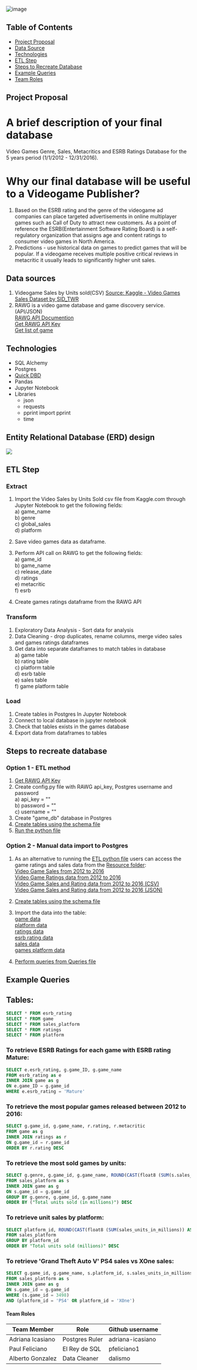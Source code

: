 ![image](https://user-images.githubusercontent.com/78628287/123713598-c20cec00-d842-11eb-8bc9-f5f12641ce5b.png)

## Table of Contents ##
* [Project Proposal](#project-proposal)
* [Data Source](#data-sources)
* [Technologies](#technologies)
* [ETL Step](#etl-step)
* [Steps to Recreate Database](#steps-to-recreate-database)
* [Example Queries](#example-queries)
* [Team Roles](#team-roles)

## Project Proposal 
# A brief description of your final database
Video Games Genre, Sales, Metacritics and ESRB Ratings Database for the 5 years period (1/1/2012 - 12/31/2016).

# Why our final database will be useful to a Videogame Publisher?
1) Based on the ESRB rating and the genre of the videogame ad companies can place targeted advertisements in online multiplayer games such as Call of Duty to attract new customers. As a point of reference the ESRB(Entertainment Software Rating Board) is a self-regulatory organization that assigns age and content ratings to consumer video games in North America.
2) Predictions - use historical data on games to predict games that will be popular. If a videogame receives multiple positive critical reviews in metacritic it usually leads to significantly higher unit sales.

## Data sources
1) Videogame Sales by Units sold(CSV) [Source: Kaggle - Video Games Sales Dataset by SID_TWR](https://www.kaggle.com/sidtwr/videogames-sales-dataset?select=Video_Games_Sales_as_at_22_Dec_2016.csv)  <br>
2) RAWG is a video game database and game discovery service. (API/JSON) <br>
 [RAWG API Documention](https://api.rawg.io/docs/)<br>
 [Get RAWG API Key](https://rawg.io/apidocs)<br>
 [Get list of game](https://api.rawg.io/docs/#tag/games)
 
## Technologies
* SQL Alchemy
* Postgres
* [Quick DBD](https://app.quickdatabasediagrams.com/#/)
* Pandas
* Jupyter Notebook
* Libraries
  - json
  - requests 
  - pprint import pprint
  - time
  
## Entity Relational Database (ERD) design 
![](https://github.com/dalismo/api_call_of_duty_etl/blob/ba8ab844d93b084f2b44e170c624e30bd9c9cdf3/QuickDBD-export.png)

## ETL Step 

### Extract
1) Import the Video Sales by Units Sold csv file from Kaggle.com through Jupyter Notebook to get the following fields:<br>
  a) game_name<br>
  b) genre<br>
  c) global_sales<br>
  d) platform<br>
  
2) Save video games data as dataframe.<br>

3) Perform API call on RAWG to get the following fields:<br>
  a) game_id <br>
  b) game_name<br>
  c) release_date<br>
  d) ratings<br>
  e) metacritic<br>
  f) esrb <br>
  
4) Create games ratings dataframe from the RAWG API <br>

### Transform <br>
1) Exploratory Data Analysis - Sort data for analysis <br>
2) Data Cleaning - drop duplicates, rename columns, merge video sales and games ratings dataframes<br>
3) Get data into separate dataframes to match tables in database<br>
  a) game table<br>
  b) rating table<br>
  c) platform table<br>
  d) esrb table<br>
  e) sales table<br>
  f) game platform table<br>
  
### Load<br>
1) Create tables in Postgres
In Jupyter Notebook
2) Connect to local database in jupyter notebook <br>
3) Check that tables exists in the games database <br>
4) Export data from dataframes to tables<br>

## Steps to recreate database
### Option 1 - ETL method <br>
1) [Get RAWG API Key](https://rawg.io/apidocs)<br>
2) Create config.py file with RAWG api_key, Postgres username and password<br>
  a) api_key = ""<br>
  b) password = ""<br>
  c) username = ""<br>
3) Create "game_db" database in Postgres<br>
4) [Create tables using the schema file](https://github.com/dalismo/api_call_of_duty_etl/blob/e98b6ff3eb5c62ec5f9d987eb152214e639d84b4/QuickDBD-schema_export.sql)<br>
5) [Run the python file](https://github.com/dalismo/api_call_of_duty_etl/blob/e98b6ff3eb5c62ec5f9d987eb152214e639d84b4/Extract_Transform_Load.ipynb)<br>

### Option 2 - Manual data import to Postgres<br>
1) As an alternative to running the [ETL python file](https://github.com/dalismo/api_call_of_duty_etl/blob/e98b6ff3eb5c62ec5f9d987eb152214e639d84b4/Extract_Transform_Load.ipynb) 
users can access the game ratings and sales data from the [Resource folder](https://github.com/dalismo/api_call_of_duty_etl/resources):<br>
[Video Game Sales from 2012 to 2016](https://github.com/dalismo/api_call_of_duty_etl/blob/d38a60b3556f7d29eea3b37c7c6be0505058c1e3/Resources/clean_vg_sales.csv)<br>
[Video Game Ratings data from 2012 to 2016](https://github.com/dalismo/api_call_of_duty_etl/blob/d38a60b3556f7d29eea3b37c7c6be0505058c1e3/Resources/rawg_vg_data.csv)<br>
[Video Game Sales and Rating data from 2012 to 2016 (CSV)](https://github.com/dalismo/api_call_of_duty_etl/blob/d38a60b3556f7d29eea3b37c7c6be0505058c1e3/Resources/rawg_vg_data.csv)<br>
[Video Game Sales and Rating data from 2012 to 2016 (JSON)](https://github.com/dalismo/api_call_of_duty_etl/blob/d38a60b3556f7d29eea3b37c7c6be0505058c1e3/Resources/rawg_vg_data.json)<br>

2) [Create tables using the schema file](https://github.com/dalismo/api_call_of_duty_etl/blob/e98b6ff3eb5c62ec5f9d987eb152214e639d84b4/QuickDBD-schema_export.sql)<br>
3) Import the data into the table:<br>
[game data](https://github.com/dalismo/api_call_of_duty_etl/blob/d38a60b3556f7d29eea3b37c7c6be0505058c1e3/Resources/games.csv) <br> 
[platform data](https://github.com/dalismo/api_call_of_duty_etl/blob/d38a60b3556f7d29eea3b37c7c6be0505058c1e3/Resources/platforms.csv)<br>
[ratings data](https://github.com/dalismo/api_call_of_duty_etl/blob/d38a60b3556f7d29eea3b37c7c6be0505058c1e3/Resources/ratings.csv)<br> 
[esrb rating data](https://github.com/dalismo/api_call_of_duty_etl/blob/d38a60b3556f7d29eea3b37c7c6be0505058c1e3/Resources/esrb.csv)<br>
[sales data](https://github.com/dalismo/api_call_of_duty_etl/blob/d38a60b3556f7d29eea3b37c7c6be0505058c1e3/Resources/sales.csv)<br>
[games platform data](https://github.com/dalismo/api_call_of_duty_etl/blob/d38a60b3556f7d29eea3b37c7c6be0505058c1e3/Resources/game_platforms.csv)<br>
4) [Perform queries from Queries file](https://github.com/dalismo/api_call_of_duty_etl/blob/e98b6ff3eb5c62ec5f9d987eb152214e639d84b4/Queries.sql)<br>

## Example Queries                                                        
## Tables:
```sql
SELECT * FROM esrb_rating
SELECT * FROM game
SELECT * FROM sales_platform
SELECT * FROM ratings
SELECT * FROM platform
```                                                        
                                                        
### To retrieve ESRB Ratings for each game with ESRB rating Mature:
```sql
SELECT e.esrb_rating, g.game_ID, g.game_name
FROM esrb_rating as e
INNER JOIN game as g
ON e.game_ID = g.game_id
WHERE e.esrb_rating = 'Mature'
```                                                          

### To retrieve the most popular games released between 2012 to 2016:
```sql
SELECT g.game_id, g.game_name, r.rating, r.metacritic
FROM game as g
INNER JOIN ratings as r
ON g.game_id = r.game_id
ORDER BY r.rating DESC
```                                                             

### To retrieve the most sold games by units:
```sql
SELECT g.genre, g.game_id, g.game_name, ROUND(CAST(float8 (SUM(s.sales_units_in_millions)) AS numeric),2) AS "Total units sold (in millions)"
FROM sales_platform as s
INNER JOIN game as g
ON s.game_id = g.game_id
GROUP BY g.genre, g.game_id, g.game_name 
ORDER BY ("Total units sold (in millions)") DESC
```                                                           

### To retrieve unit sales by platform:
```sql                                                        
SELECT platform_id, ROUND(CAST(float8 (SUM(sales_units_in_millions)) AS numeric),2) AS "Total units sold (millions)" 
FROM sales_platform
GROUP BY platform_id
ORDER BY "Total units sold (millions)" DESC
```  
                                                        
### To retrieve 'Grand Theft Auto V' PS4 sales vs XOne sales:
```sql  
SELECT g.game_id, g.game_name, s.platform_id, s.sales_units_in_millions
FROM sales_platform as s
INNER JOIN game as g
ON s.game_id = g.game_id
WHERE (s.game_id = 3498)
AND (platform_id = 'PS4' OR platform_id = 'XOne')
```                                                         
#### Team Roles

| Team Member           | Role                          | Github username |        
| -----------           | -----------                   | -----------
| Adriana Icasiano      | Postgres Ruler                | adriana-icasiano |
| Paul Feliciano        | El Rey de SQL                 | pfeliciano1      |
| Alberto Gonzalez      | Data Cleaner                  | dalismo          |
